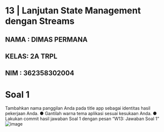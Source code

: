 # 13 | Lanjutan State Management dengan Streams

NAMA : DIMAS PERMANA
-
KELAS: 2A TRPL
-
NIM : 362358302004
-

# Soal 1
Tambahkan nama panggilan Anda pada title app sebagai identitas hasil pekerjaan Anda.
● Gantilah warna tema aplikasi sesuai kesukaan Anda.
● Lakukan commit hasil jawaban Soal 1 dengan pesan “W13: Jawaban Soal 1”
![image](https://github.com/user-attachments/assets/25a172e5-1817-419d-98f5-4e705f5d5594)

